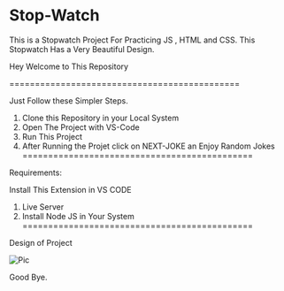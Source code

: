 # Stop-Watch
This is a Stopwatch Project For Practicing JS , HTML and CSS. This Stopwatch Has a Very Beautiful Design.

Hey Welcome to This Repository

=============================================

Just Follow these Simpler Steps.

1) Clone this Repository in your Local System
2) Open The Project with VS-Code
3) Run This Project
4) After Running the Projet click on NEXT-JOKE an Enjoy Random Jokes  
=============================================

Requirements:

Install This Extension in VS CODE

1) Live Server
2) Install Node JS in Your System
=============================================

Design of Project

![Pic](https://user-images.githubusercontent.com/106366894/174611338-d02d5eb4-ac87-494a-b10f-355f1aad8ede.jpeg)

Good Bye.
